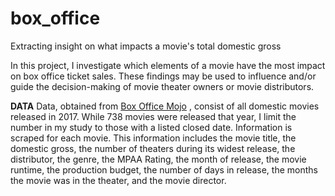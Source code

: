 # box_office
Extracting insight on what impacts a movie's total domestic gross 

In this project, I investigate which elements of a movie have the most impact on box office ticket sales. These findings may be used to influence and/or guide the decision-making of movie theater owners or movie distributors.

**DATA**
Data, obtained from [Box Office Mojo](http://www.boxofficemojo.com/yearly/chart/?page=1&view=releasedate&view2=domestic&yr=2017&p=.htm) , consist of all domestic movies released in 2017. While 738 movies were released that year, I limit the number in my study to those with a listed closed date. Information is scraped for each movie. This information includes the movie title, the domestic gross, the number of theaters during its widest release, the distributor, the genre, the MPAA Rating, the month of release, the movie runtime, the production budget, the number of days in release, the months the movie was in the theater, and the movie director. 
